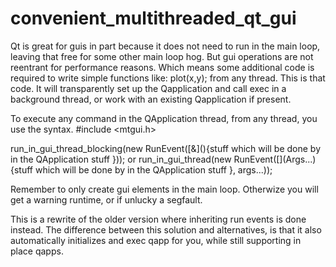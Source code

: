 # convenient_multithreaded_qt_gui

Qt is great for guis in part because it does not need to run in the main loop, leaving that free for some other main loop hog. 
But gui operations are not reentrant for performance reasons. Which means some additional code is required to write simple functions like: plot(x,y); from any thread. This is that code. It will transparently set up the Qapplication and call exec in a background thread, or work with an existing Qapplication if present. 

To execute any command in the QApplication thread, from any thread, you use the syntax. 
#include <mtgui.h> 

run_in_gui_thread_blocking(new RunEvent(\[&\](){stuff which will be done by in the QApplication stuff }));
or 
run_in_gui_thread(new RunEvent(\[\](Args...){stuff which will be done by in the QApplication stuff }, args...));



Remember to only create gui elements in the main loop. 
Otherwize you will get a warning runtime, or if unlucky a segfault. 

This is a rewrite of the older version where inheriting run events is done instead. 
The difference between this solution and alternatives, is that it also automatically initializes and exec qapp for you, while still supporting in place qapps. 
